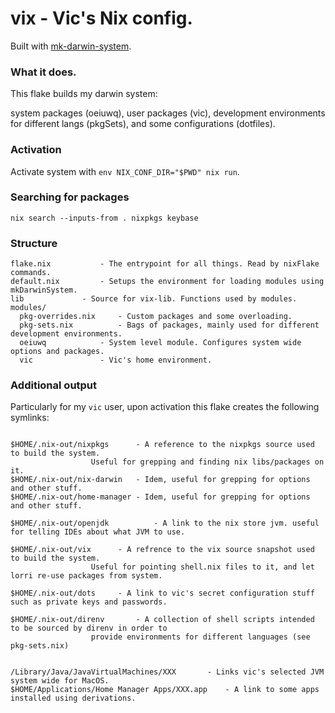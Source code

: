 # vix - Vic's Nix config.

Built with [mk-darwin-system](http://github.com/vic/mk-darwin-system).

### What it does.

This flake builds my darwin system: 

system packages (oeiuwq), user packages (vic), development environments for different langs (pkgSets), and some configurations (dotfiles).
### Activation

Activate system with `env NIX_CONF_DIR="$PWD" nix run`.

### Searching for packages 

`nix search --inputs-from . nixpkgs keybase`

### Structure

```
flake.nix			- The entrypoint for all things. Read by nixFlake commands.
default.nix			- Setups the environment for loading modules using mkDarwinSystem.
lib				- Source for vix-lib. Functions used by modules.
modules/
  pkg-overrides.nix		- Custom packages and some overloading.
  pkg-sets.nix			- Bags of packages, mainly used for different development environments.
  oeiuwq			- System level module. Configures system wide options and packages.
  vic				- Vic's home environment.
```

### Additional output

Particularly for my `vic` user, upon activation this flake creates the following symlinks:

```

$HOME/.nix-out/nixpkgs		- A reference to the nixpkgs source used to build the system.
				  Useful for grepping and finding nix libs/packages on it.
$HOME/.nix-out/nix-darwin	- Idem, useful for grepping for options and other stuff.
$HOME/.nix-out/home-manager	- Idem, useful for grepping for options and other stuff.

$HOME/.nix-out/openjdk          - A link to the nix store jvm. useful for telling IDEs about what JVM to use.

$HOME/.nix-out/vix		- A refrence to the vix source snapshot used to build the system.
				  Useful for pointing shell.nix files to it, and let lorri re-use packages from system.

$HOME/.nix-out/dots		- A link to vic's secret configuration stuff such as private keys and passwords.

$HOME/.nix-out/direnv		- A collection of shell scripts intended to be sourced by direnv in order to
				  provide environments for different languages (see pkg-sets.nix)


/Library/Java/JavaVirtualMachines/XXX		- Links vic's selected JVM system wide for MacOS.
$HOME/Applications/Home Manager Apps/XXX.app	- A link to some apps installed using derivations.

```

